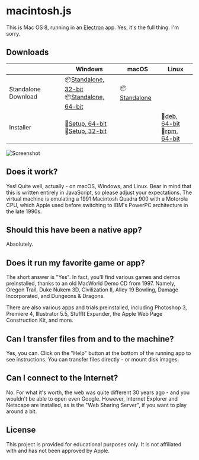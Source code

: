 # macintosh.js

This is Mac OS 8, running in an [Electron](https://electronjs.org/) app. Yes, it's the full thing. I'm sorry.

## Downloads
|  | Windows | macOS | Linux |
|---------------------|-----------------------------------------------------------------------------------------------------------------------------------------------------------------------------------------------------------------------------------------------------------------------------|---------------------------------------------------------------------------------------------------------------|---------------------------------------------------------------------------------------------------------------------------------------------------------------------------------------------------------------------------------------------|
| Standalone Download | 📦[Standalone, 32-bit](https://github.com/felixrieseberg/macintosh.js/releases/download/v2.2.1/macintosh.js-2.2.1-win32-standalone-ia32.zip) <br /> 📦[Standalone, 64-bit](https://github.com/felixrieseberg/macintosh.js/releases/download/v2.2.1/macintosh.js-2.2.1-win32-standalone-x64.zip)  | 📦[Standalone](https://github.com/felixrieseberg/macintosh.js/releases/download/v2.2.1/macintosh.js-macos-2.2.1.zip) |  |
| Installer | 💽[Setup, 64-bit](https://github.com/felixrieseberg/macintosh.js/releases/download/v2.2.1/macintosh.js-2.2.1-setup-win32-x64.exe) <br /> 💽[Setup, 32-bit](https://github.com/felixrieseberg/macintosh.js/releases/download/v2.2.1/macintosh.js-2.2.1-setup-win32-ia32.exe)  |  |  💽[deb, 64-bit](https://github.com/felixrieseberg/macintosh.js/releases/download/v2.2.1/macintosh.js-linux-2.2.1_amd64.deb) <br /> 💽[rpm, 64-bit](https://github.com/felixrieseberg/macintosh.js/releases/download/v2.2.1/macintosh.js-linux-2.2.1.x86_64.rpm) |

![Screenshot](https://user-images.githubusercontent.com/1426799/88608634-0f7f4880-d037-11ea-8d3d-c2a5ef3a99d5.png)

## Does it work?
Yes! Quite well, actually - on macOS, Windows, and Linux. Bear in mind that this is written entirely in JavaScript, so please adjust your expectations. The virtual machine is emulating a 1991 Macintosh Quadra 900 with a Motorola CPU, which Apple used before switching to IBM's PowerPC architecture in the late 1990s.

## Should this have been a native app?
Absolutely.

## Does it run my favorite game or app?
The short answer is "Yes". In fact, you'll find various games and demos preinstalled, thanks to an old MacWorld Demo CD from 1997. Namely, Oregon Trail, Duke Nukem 3D, Civilization II, Alley 19 Bowling, Damage Incorporated, and Dungeons & Dragons.

There are also various apps and trials preinstalled, including Photoshop 3, Premiere 4, Illustrator 5.5, StuffIt Expander, the Apple Web Page Construction Kit, and more.

## Can I transfer files from and to the machine?

Yes, you can. Click on the "Help" button at the bottom of the running app to see instructions. You can transfer files directly - or mount disk images.

## Can I connect to the Internet?

No. For what it's worth, the web was quite different 30 years ago - and you wouldn't be able to open even Google. However, Internet Explorer and Netscape are installed, as is the "Web Sharing Server", if you want to play around a bit.

## License

This project is provided for educational purposes only. It is not affiliated with and has
not been approved by Apple.
